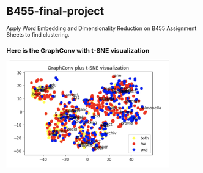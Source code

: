 # B455-final-project
Apply Word Embedding and Dimensionality Reduction on B455 Assignment Sheets to find clustering.

### Here is the GraphConv with t-SNE visualization
<img width="425" src="GraphConv with t-SNE.png">

